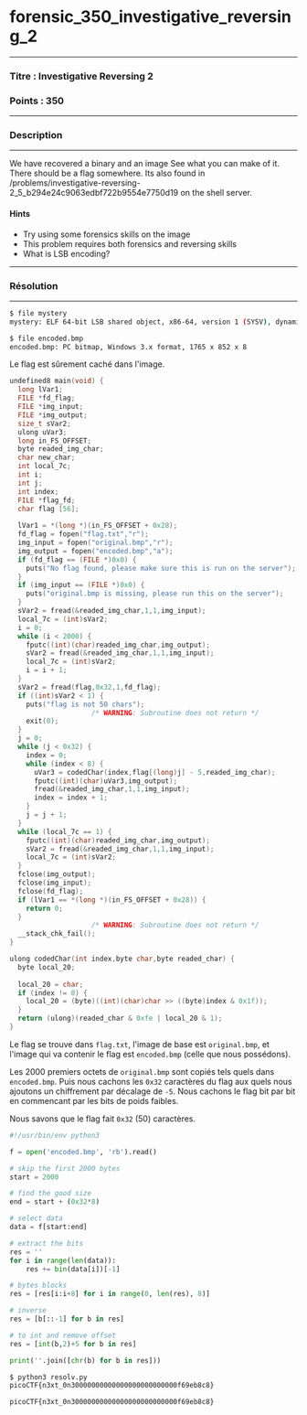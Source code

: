 # forensic_350_investigative_reversing_2

------

### Titre : Investigative Reversing 2

### Points : 350

------

### Description

------

We have recovered a binary and an image See what you can make of it. There should be a flag somewhere. Its also found in /problems/investigative-reversing-2_5_b294e24c9063edbf722b9554e7750d19 on the shell server.

#### Hints

* Try using some forensics skills on the image
* This problem requires both forensics and reversing skills
* What is LSB encoding?

------

### Résolution

---

```bash
$ file mystery 
mystery: ELF 64-bit LSB shared object, x86-64, version 1 (SYSV), dynamically linked, interpreter /lib64/l, for GNU/Linux 3.2.0, BuildID[sha1]=2d2155d1fe9b3de7809f36ce63468d6e9a9ebbf7, not stripped

$ file encoded.bmp 
encoded.bmp: PC bitmap, Windows 3.x format, 1765 x 852 x 8
```

Le flag est sûrement caché dans l'image.

```c
undefined8 main(void) {
  long lVar1;
  FILE *fd_flag;
  FILE *img_input;
  FILE *img_output;
  size_t sVar2;
  ulong uVar3;
  long in_FS_OFFSET;
  byte readed_img_char;
  char new_char;
  int local_7c;
  int i;
  int j;
  int index;
  FILE *flag_fd;
  char flag [56];
  
  lVar1 = *(long *)(in_FS_OFFSET + 0x28);
  fd_flag = fopen("flag.txt","r");
  img_input = fopen("original.bmp","r");
  img_output = fopen("encoded.bmp","a");
  if (fd_flag == (FILE *)0x0) {
    puts("No flag found, please make sure this is run on the server");
  }
  if (img_input == (FILE *)0x0) {
    puts("original.bmp is missing, please run this on the server");
  }
  sVar2 = fread(&readed_img_char,1,1,img_input);
  local_7c = (int)sVar2;
  i = 0;
  while (i < 2000) {
    fputc((int)(char)readed_img_char,img_output);
    sVar2 = fread(&readed_img_char,1,1,img_input);
    local_7c = (int)sVar2;
    i = i + 1;
  }
  sVar2 = fread(flag,0x32,1,fd_flag);
  if ((int)sVar2 < 1) {
    puts("flag is not 50 chars");
                    /* WARNING: Subroutine does not return */
    exit(0);
  }
  j = 0;
  while (j < 0x32) {
    index = 0;
    while (index < 8) {
      uVar3 = codedChar(index,flag[(long)j] - 5,readed_img_char);
      fputc((int)(char)uVar3,img_output);
      fread(&readed_img_char,1,1,img_input);
      index = index + 1;
    }
    j = j + 1;
  }
  while (local_7c == 1) {
    fputc((int)(char)readed_img_char,img_output);
    sVar2 = fread(&readed_img_char,1,1,img_input);
    local_7c = (int)sVar2;
  }
  fclose(img_output);
  fclose(img_input);
  fclose(fd_flag);
  if (lVar1 == *(long *)(in_FS_OFFSET + 0x28)) {
    return 0;
  }
                    /* WARNING: Subroutine does not return */
  __stack_chk_fail();
}
```

```c
ulong codedChar(int index,byte char,byte readed_char) {
  byte local_20;
  
  local_20 = char;
  if (index != 0) {
    local_20 = (byte)((int)(char)char >> ((byte)index & 0x1f));
  }
  return (ulong)(readed_char & 0xfe | local_20 & 1);
}
```

Le flag se trouve dans `flag.txt`, l'image de base est `original.bmp`, et l'image qui va contenir le flag est `encoded.bmp` (celle que nous possédons).

Les 2000 premiers octets de `original.bmp` sont copiés tels quels dans `encoded.bmp`. Puis nous cachons les `0x32` caractères du flag aux quels nous ajoutons un chiffrement par décalage de `-5`. Nous cachons le flag bit par bit en commencant par les bits de poids faibles.

Nous savons que le flag fait `0x32` (50) caractères.

```python
#!/usr/bin/env python3

f = open('encoded.bmp', 'rb').read()

# skip the first 2000 bytes
start = 2000

# find the good size
end = start + (0x32*8)

# select data
data = f[start:end]

# extract the bits
res = ''
for i in range(len(data)):
    res += bin(data[i])[-1]

# bytes blocks
res = [res[i:i+8] for i in range(0, len(res), 8)]

# inverse
res = [b[::-1] for b in res]

# to int and remove offset
res = [int(b,2)+5 for b in res]

print(''.join([chr(b) for b in res]))
```

```bash
$ python3 resolv.py 
picoCTF{n3xt_0n30000000000000000000000000f69eb8c8}
```

`picoCTF{n3xt_0n30000000000000000000000000f69eb8c8}`